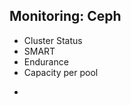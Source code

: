 ---
---
## Monitoring: Ceph
- Cluster Status
- SMART
- Endurance
- Capacity per pool

<aside class="notes">
  <ul>
    <li></li>
  </ul>
</aside>
